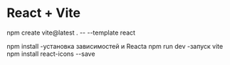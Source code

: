 # React + Vite

npm create vite@latest . -- --template react

npm install -установка зависимостей и Reacta
npm run dev -запуск vite
npm install react-icons --save
